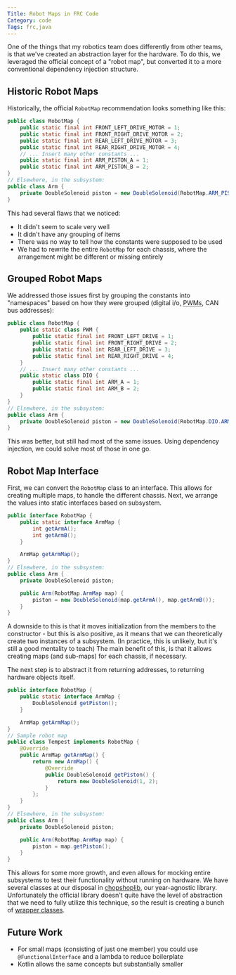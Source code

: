 ```yaml
---
Title: Robot Maps in FRC Code
Category: code
Tags: frc,java
---
```


One of the things that my robotics team does differently from other teams, is that we've created an abstraction layer for the hardware.
To do this, we leveraged the official concept of a "robot map", but converted it to a more conventional dependency injection structure.

Historic Robot Maps
-------------------

Historically, the official `RobotMap` recommendation looks something like this:

```java
public class RobotMap {
    public static final int FRONT_LEFT_DRIVE_MOTOR = 1;
    public static final int FRONT_RIGHT_DRIVE_MOTOR = 2;
    public static final int REAR_LEFT_DRIVE_MOTOR = 3;
    public static final int REAR_RIGHT_DRIVE_MOTOR = 4;
    // ... Insert many other constants ...
    public static final int ARM_PISTON_A = 1;
    public static final int ARM_PISTON_B = 2;
}
// Elsewhere, in the subsystem:
public class Arm {
    private DoubleSolenoid piston = new DoubleSolenoid(RobotMap.ARM_PISTON_A, RobotMap.ARM_PISTON_B);
}
```

This had several flaws that we noticed:

- It didn't seem to scale very well
- It didn't have any grouping of items
- There was no way to tell how the constants were supposed to be used
- We had to rewrite the entire `RobotMap` for each chassis, where the arrangement might be different or missing entirely

Grouped Robot Maps
------------------

We addressed those issues first by grouping the constants into "namespaces" based on how they were grouped (digital i/o, <abbr title="Pulse Width Modulation">PWMs</abbr>, CAN bus addresses):

```java
public class RobotMap {
    public static class PWM {
        public static final int FRONT_LEFT_DRIVE = 1;
        public static final int FRONT_RIGHT_DRIVE = 2;
        public static final int REAR_LEFT_DRIVE = 3;
        public static final int REAR_RIGHT_DRIVE = 4;
    }
    // ... Insert many other constants ...
    public static class DIO {
        public static final int ARM_A = 1;
        public static final int ARM_B = 2;
    }
}
// Elsewhere, in the subsystem:
public class Arm {
    private DoubleSolenoid piston = new DoubleSolenoid(RobotMap.DIO.ARM_A, RobotMap.DIO.ARM_B);
}
```

This was better, but still had most of the same issues.
Using dependency injection, we could solve most of those in one go.

Robot Map Interface
-------------------

First, we can convert the `RobotMap` class to an interface.
This allows for creating multiple maps, to handle the different chassis.
Next, we arrange the values into static interfaces based on subsystem.

```java
public interface RobotMap {
    public static interface ArmMap {
        int getArmA();
        int getArmB();
    }

    ArmMap getArmMap();
}
// Elsewhere, in the subsystem:
public class Arm {
    private DoubleSolenoid piston;

    public Arm(RobotMap.ArmMap map) {
        piston = new DoubleSolenoid(map.getArmA(), map.getArmB());
    }
}
```

A downside to this is that it moves initialization from the members to the constructor - but this is also positive, as it means that we can theoretically create two instances of a subsystem.
(In practice, this is unlikely, but it's still a good mentality to teach)
The main benefit of this, is that it allows creating maps (and sub-maps) for each chassis, if necessary.

The next step is to abstract it from returning addresses, to returning hardware objects itself.

```java
public interface RobotMap {
    public static interface ArmMap {
        DoubleSolenoid getPiston();
    }

    ArmMap getArmMap();
}
// Sample robot map
public class Tempest implements RobotMap {
    @Override
    public ArmMap getArmMap() {
        return new ArmMap() {
            @Override
            public DoubleSolenoid getPiston() {
                return new DoubleSolenoid(1, 2);
            }
        };
    }
}
// Elsewhere, in the subsystem:
public class Arm {
    private DoubleSolenoid piston;

    public Arm(RobotMap.ArmMap map) {
        piston = map.getPiston();
    }
}
```

This allows for some more growth, and even allows for mocking entire subsystems to test their functionality without running on hardware.
We have several classes at our disposal in [chopshoplib](https://github.com/chopshop-166/chopshoplib), our year-agnostic library.
Unfortunately the official library doesn't quite have the level of abstraction that we need to fully utilize this technique, so the result is creating a bunch of [wrapper classes].

Future Work
-----------

- For small maps (consisting of just one member) you could use `@FunctionalInterface` and a lambda to reduce boilerplate
- Kotlin allows the same concepts but substantially smaller

[chopshoplib]: https://github.com/chopshop-166/chopshoplib
[wrapper classes]: {filename}/2018/08/09-intersecting-interfaces.md

